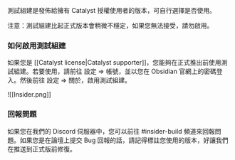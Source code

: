 測試組建是發佈給擁有 Catalyst 授權使用者的版本，可自行選擇是否使用。

注意：測試組建比起正式版本會稍微不穩定，如果您無法接受，請勿啟用。

### 如何啟用測試組建

如果您是 [[Catalyst license|Catalyst supporter]]，您能夠在正式推出前使用測試組建。若要使用，請前往 設定 => 帳號，並以您在 Obsidian 官網上的密碼登入。然後前往 設定 => 關於，啟用測試組建。

![[Insider.png]]

### 回報問題

如果您在我們的 Discord 伺服器中，您可以前往 #insider-build 頻道來回報問題。如果您是在論壇上提交 Bug 回報的話，請記得標註您使用的版本，好讓我們在推送到正式版前修復。
